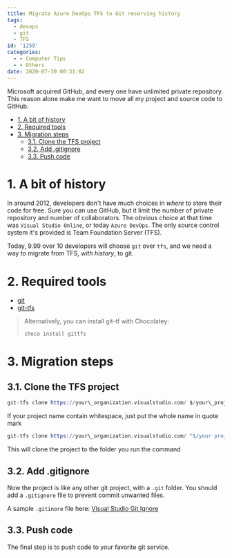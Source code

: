 ```yaml
---
title: Migrate Azure DevOps TFS to Git reserving history
tags:
  - devops
  - git
  - TFS
id: '1259'
categories:
  - - Computer Tips
  - - Others
date: 2020-07-30 00:31:02
---
```


Microsoft acquired GitHub, and every one have unlimited private repository. This reason alone make me want to move all my project and source code to GitHub.

<!-- more -->

*   [1. A bit of history](#1-a-bit-of-history)
*   [2. Required tools](#2-required-tools)
*   [3. Migration steps](#3-migration-steps)
    *   [3.1. Clone the TFS project](#31-clone-the-tfs-project)
    *   [3.2. Add .gitignore](#32-add-gitignore)
    *   [3.3. Push code](#33-push-code)

# 1. A bit of history

In around 2012, developers don't have much choices in _where_ to store their code for free. Sure you can use GitHub, but it limit the number of private repository and number of collaborators. The obvious choice at that time was `Visual Studio Online`, or today `Azure DevOps`. The only source control system it's provided is Team Foundation Server (TFS).

Today, 9.99 over 10 developers will choose `git` over `tfs`, and we need a way to migrate from TFS, _with history_, to git.

# 2. Required tools

*   [git](https://git-scm.com/)
*   [git-tfs](https://github.com/git-tfs/git-tfs)

> Alternatively, you can install git-tf with Chocolatey:
> 
> `choco install gittfs`

# 3. Migration steps

## 3.1. Clone the TFS project

```s
git-tfs clone https://your\_organization.visualstudio.com/ $/your\_project\_name
```

If your project name contain whitespace, just put the whole name in quote mark

```s
git-tfs clone https://your\_organization.visualstudio.com/ "$/your project name"
```

This will clone the project to the folder you run the command

## 3.2. Add .gitignore

Now the project is like any other git project, with a `.git` folder. You should add a `.gitignore` file to prevent commit unwanted files.

A sample `.gitinore` file here: [Visual Studio Git Ignore](https://www.toptal.com/developers/gitignore/api/visualstudio)

## 3.3. Push code

The final step is to push code to your favorite git service.
